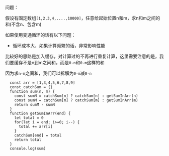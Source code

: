 问题：

假设有固定数组`[1,2,3,4,....,10000]`，任意给起始位置n和m，求n和m之间的和(不含n、包含m)

如果使用变通循环的话有以下问题：

- 循环成本大，如果计算频繁的话，非常影响性能

比较好的思路是加入缓存，对计算过的不再进行重复计算，这里需要注意的是，我们要缓存不是n到m之间和，而是`0-n`和`0-m`这样的和

因为求`n-m`之间和，我们可以拆解为`0-m`减`0-n`

```
  const arr = [1,3,4,5,6,7,8,9]
  const catchSum = {}
  function sum(n, m) {
    const sumN = catchSum[n] ? catchSum[n] : getSumInArr(n)
    const sumM = catchSum[m] ? catchSum[m] : getSumInArr(m)
    return sumM - sumN
  }
  function getSumInArr(end) {
    let total = 0
    for(let i = end; i>=0; i--) {
      total += arr[i]
    }
    catchSum[end] = total
    return total
  }
  console.log(sum)
```
